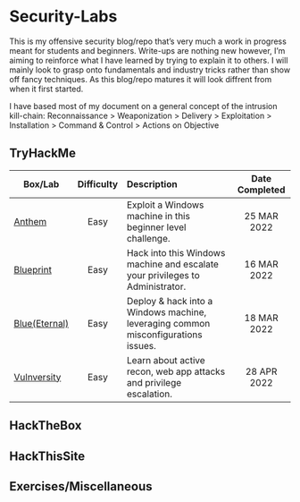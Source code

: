 # Security-Labs
This is my offensive security blog/repo that’s very much a work in progress meant for students and beginners. Write-ups are nothing new however, I’m aiming to reinforce what I have learned by trying to explain it to others. I will mainly look to grasp onto fundamentals and industry tricks rather than show off fancy techniques. As this blog/repo matures it will look diffrent from when it first started.

I have based most of my document on a general concept of the intrusion kill-chain:
Reconnaissance > Weaponization > Delivery > Exploitation > Installation > Command & Control > Actions on Objective

## TryHackMe
| Box/Lab | Difficulty | Description | Date Completed |
|---|:---:|:---|:---:|
| [Anthem](https://github.com/dozmert/Security-Labs/blob/main/TryHackMe/Anthem/readme.md) | Easy | Exploit a Windows machine in this beginner level challenge. | 25 MAR 2022 |
| [Blueprint](https://github.com/dozmert/Security-Labs/blob/main/TryHackMe/Blueprint/readme.md) | Easy | Hack into this Windows machine and escalate your privileges to Administrator. | 16 MAR 2022 |
| [Blue(Eternal)](https://github.com/dozmert/Security-Labs/tree/main/TryHackMe/Blue(Eternal)#readme) | Easy | Deploy & hack into a Windows machine, leveraging common misconfigurations issues. | 18 MAR 2022 |
| [Vulnversity](https://github.com/dozmert/Security-Labs/blob/main/TryHackMe/Vunversity/readme.md) | Easy | Learn about active recon, web app attacks and privilege escalation. | 28 APR 2022 |




## HackTheBox

## HackThisSite

## Exercises/Miscellaneous
